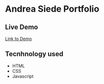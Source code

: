 # Andrea Siede Portfolio

## Live Demo
[Link to Demo](https://andreasiede.com)

## Tecnhnology used
- HTML
- CSS
- Javascript
